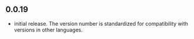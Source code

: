 ## 0.0.19

* initial release. The version number is standardized for compatibility with versions in other languages.
